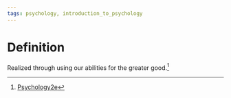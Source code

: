```yaml
---
tags: psychology, introduction_to_psychology
---
```


# Definition

Realized through using our abilities for the greater good.[^1]

[^1]: [Psychology2e](zotero://open-pdf/library/items/SSTBV7L5?page=533)